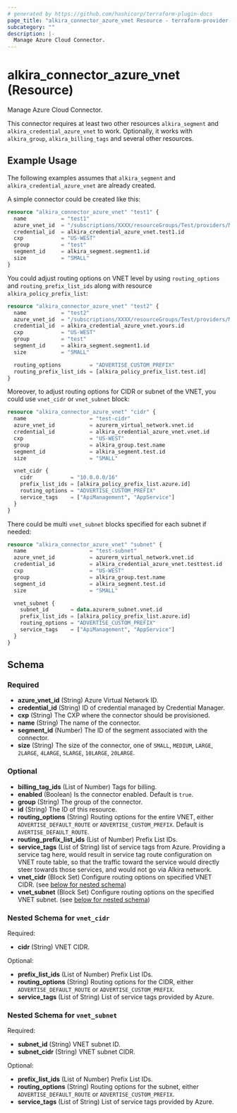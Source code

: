 ```yaml
---
# generated by https://github.com/hashicorp/terraform-plugin-docs
page_title: "alkira_connector_azure_vnet Resource - terraform-provider-alkira"
subcategory: ""
description: |-
  Manage Azure Cloud Connector.
---
```


# alkira_connector_azure_vnet (Resource)

Manage Azure Cloud Connector.

This connector requires at least two other resources `alkira_segment`
and `alkira_credential_azure_vnet` to work. Optionally, it works with
`alkira_group`, `alkira_billing_tags` and several other resources.

## Example Usage

The following examples assumes that `alkira_segment` and
`alkira_credential_azure_vnet` are already created.

A simple connector could be created like this:

```terraform
resource "alkira_connector_azure_vnet" "test1" {
  name           = "test1"
  azure_vnet_id  = "/subscriptions/XXXX/resourceGroups/Test/providers/Microsoft.Network/virtualNetworks/test1"
  credential_id  = alkira_credential_azure_vnet.test1.id
  cxp            = "US-WEST"
  group          = "test"
  segment_id     = alkira_segment.segment1.id
  size           = "SMALL"
}
```

You could adjust routing options on VNET level by using
`routing_options` and `routing_prefix_list_ids` along with resource
`alkira_policy_prefix_list`:

```terraform
resource "alkira_connector_azure_vnet" "test2" {
  name           = "test2"
  azure_vnet_id  = "/subscriptions/XXXX/resourceGroups/Test/providers/Microsoft.Network/virtualNetworks/test-vnet2"
  credential_id  = alkira_credential_azure_vnet.yours.id
  cxp            = "US-WEST"
  group          = "test"
  segment_id     = alkira_segment.segment1.id
  size           = "SMALL"

  routing_options         = "ADVERTISE_CUSTOM_PREFIX"
  routing_prefix_list_ids = [alkira_policy_prefix_list.test.id]
}
```

Moreover, to adjust routing options for CIDR or subnet of the VNET,
you could use `vnet_cidr` or `vnet_subnet` block:


```terraform
resource "alkira_connector_azure_vnet" "cidr" {
  name                    = "test-cidr"
  azure_vnet_id           = azurerm_virtual_network.vnet.id
  credential_id           = alkira_credential_azure_vnet.vnet.id
  cxp                     = "US-WEST"
  group                   = alkira_group.test.name
  segment_id              = alkira_segment.test.id
  size                    = "SMALL"

  vnet_cidr {
    cidr            = "10.0.0.0/16"
    prefix_list_ids = [alkira_policy_prefix_list.azure.id]
    routing_options = "ADVERTISE_CUSTOM_PREFIX"
    service_tags    = ["ApiManagement", "AppService"]
  }
}
```

There could be multi `vnet_subnet` blocks specified for each subnet if
needed:


```terraform
resource "alkira_connector_azure_vnet" "subnet" {
  name                    = "test-subnet"
  azure_vnet_id           = azurerm_virtual_network.vnet.id
  credential_id           = alkira_credential_azure_vnet.testtest.id
  cxp                     = "US-WEST"
  group                   = alkira_group.test.name
  segment_id              = alkira_segment.test.id
  size                    = "SMALL"

  vnet_subnet {
    subnet_id       = data.azurerm_subnet.vnet.id
    prefix_list_ids = [alkira_policy_prefix_list.azure.id]
    routing_options = "ADVERTISE_CUSTOM_PREFIX"
    service_tags    = ["ApiManagement", "AppService"]
  }
}
```


<!-- schema generated by tfplugindocs -->
## Schema

### Required

- **azure_vnet_id** (String) Azure Virtual Network ID.
- **credential_id** (String) ID of credential managed by Credential Manager.
- **cxp** (String) The CXP where the connector should be provisioned.
- **name** (String) The name of the connector.
- **segment_id** (Number) The ID of the segment associated with the connector.
- **size** (String) The size of the connector, one of `SMALL`, `MEDIUM`, `LARGE`, `2LARGE`, `4LARGE`, `5LARGE`, `10LARGE`, `20LARGE`.

### Optional

- **billing_tag_ids** (List of Number) Tags for billing.
- **enabled** (Boolean) Is the connector enabled. Default is `true`.
- **group** (String) The group of the connector.
- **id** (String) The ID of this resource.
- **routing_options** (String) Routing options for the entire VNET, either `ADVERTISE_DEFAULT_ROUTE` or `ADVERTISE_CUSTOM_PREFIX`. Default is `AVERTISE_DEFAULT_ROUTE`.
- **routing_prefix_list_ids** (List of Number) Prefix List IDs.
- **service_tags** (List of String) list of service tags from Azure. Providing a service tag here, would result in service tag route configuration on VNET route table, so that the traffic toward the service would directly steer towards those services, and would not go via Alkira network.
- **vnet_cidr** (Block Set) Configure routing options on specified VNET CIDR. (see [below for nested schema](#nestedblock--vnet_cidr))
- **vnet_subnet** (Block Set) Configure routing options on the specified VNET subnet. (see [below for nested schema](#nestedblock--vnet_subnet))

<a id="nestedblock--vnet_cidr"></a>
### Nested Schema for `vnet_cidr`

Required:

- **cidr** (String) VNET CIDR.

Optional:

- **prefix_list_ids** (List of Number) Prefix List IDs.
- **routing_options** (String) Routing options for the CIDR, either `ADVERTISE_DEFAULT_ROUTE` or `ADVERTISE_CUSTOM_PREFIX`.
- **service_tags** (List of String) List of service tags provided by Azure.


<a id="nestedblock--vnet_subnet"></a>
### Nested Schema for `vnet_subnet`

Required:

- **subnet_id** (String) VNET subnet ID.
- **subnet_cidr** (String) VNET subnet CIDR.

Optional:

- **prefix_list_ids** (List of Number) Prefix List IDs.
- **routing_options** (String) Routing options for the subnet, either `ADVERTISE_DEFAULT_ROUTE` or `ADVERTISE_CUSTOM_PREFIX`.
- **service_tags** (List of String) List of service tags provided by Azure.




